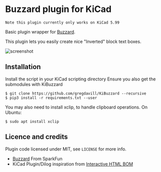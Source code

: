 # Buzzard plugin for KiCad
    Note this plugin currently only works on KiCad 5.99

Basic plugin wrapper for [Buzzard](https://github.com/sparkfunX/Buzzard). 

This plugin lets you easily create nice "Inverted" block text boxes.

![screenshot](doc/KiBuzzard_screenshot.png)

## Installation
Install the script in your KiCad scripting directory
Ensure you also get the submodules with KiBuzzard
```console
$ git clone https://github.com/gregdavill/KiBuzzard --recursive
$ pip3 install -r requirements.txt --user
```

You may also need to install xclip, to handle clipboard operations. 
On Ubuntu:
```console
$ sudo apt install xclip
```

## Licence and credits

Plugin code licensed under MIT, see `LICENSE` for more info.

 - [Buzzard](https://github.com/sparkfunX/Buzzard) From SparkFun
 - KiCad Plugin/Dilog inspiration from [Interactive HTML BOM](https://github.com/openscopeproject/InteractiveHtmlBom/)
